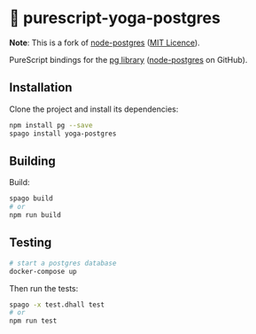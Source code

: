 # 💾 purescript-yoga-postgres

**Note**: This is a fork of [node-postgres](https://github.com/epost/purescript-node-postgres) ([MIT Licence](./LICENSE/purescript-node-postgress.LICENSE)).


PureScript bindings for the [pg library](https://www.npmjs.org/package/pg) ([node-postgres](https://github.com/brianc/node-postgres) on GitHub).

## Installation

Clone the project and install its dependencies:

```bash
npm install pg --save
spago install yoga-postgres
```

## Building

Build:

```bash
spago build
# or
npm run build
```

## Testing

```bash
# start a postgres database
docker-compose up
```
Then run the tests:
```bash
spago -x test.dhall test
# or
npm run test
```
